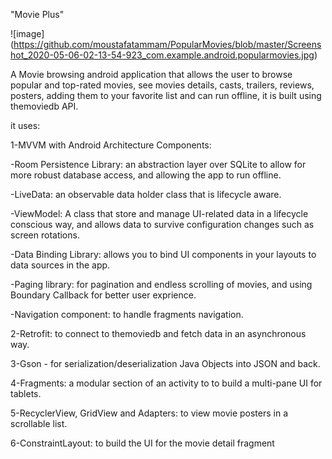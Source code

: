 "Movie Plus"

![image] (https://github.com/moustafatammam/PopularMovies/blob/master/Screenshot_2020-05-06-02-13-54-923_com.example.android.popularmovies.jpg)

A Movie browsing android application that allows the user to browse popular and top-rated movies, see movies details, casts, trailers, reviews, posters, adding them to your favorite list and can run offline, it is built using themoviedb API.

it uses:

1-MVVM with Android Architecture Components:

-Room Persistence Library: an abstraction layer over SQLite to allow for more robust database access, and allowing the app to run offline.

-LiveData: an observable data holder class that is lifecycle aware.

-ViewModel: A class that store and manage UI-related data in a lifecycle conscious way, and allows data to survive configuration changes such as screen rotations.

-Data Binding Library: allows you to bind UI components in your layouts to data sources in the app.

-Paging library: for pagination and endless scrolling of movies, and using Boundary Callback for better user exprience.

-Navigation component: to handle fragments navigation.

2-Retrofit: to connect to themoviedb and fetch data in an asynchronous way.

3-Gson - for serialization/deserialization Java Objects into JSON and back.

4-Fragments: a modular section of an activity to to build a multi-pane UI for tablets.

5-RecyclerView, GridView and Adapters: to view movie posters in a scrollable list.

6-ConstraintLayout: to build the UI for the movie detail fragment
